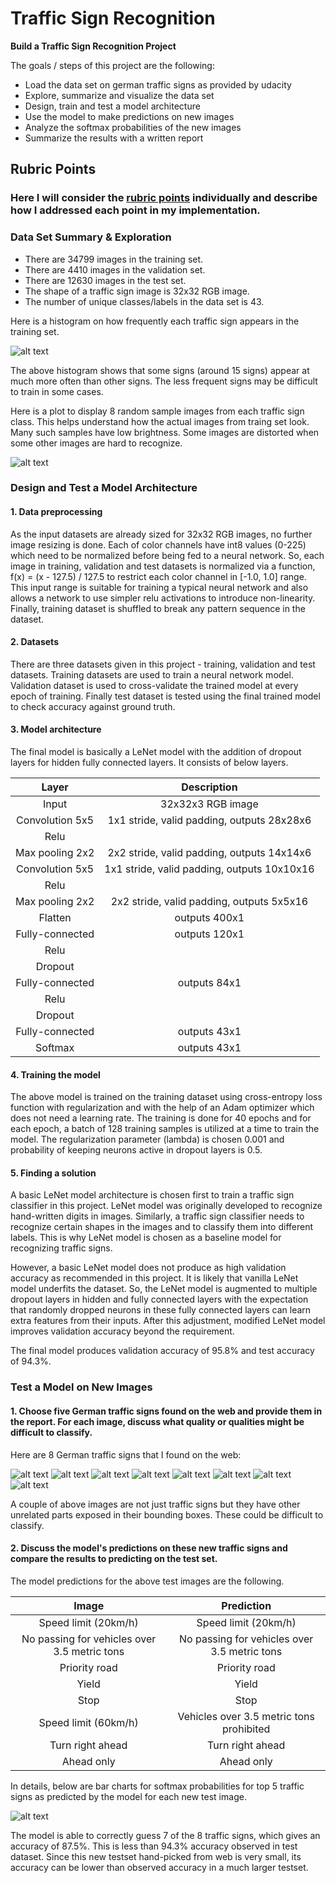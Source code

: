 # Traffic Sign Recognition


**Build a Traffic Sign Recognition Project**

The goals / steps of this project are the following:
* Load the data set on german traffic signs as provided by udacity
* Explore, summarize and visualize the data set
* Design, train and test a model architecture
* Use the model to make predictions on new images
* Analyze the softmax probabilities of the new images
* Summarize the results with a written report


[//]: # (Image References)

[image1]: ./test_images/0.jpg "Traffic Sign 1"
[image2]: ./test_images/10.jpg "Traffic Sign 2"
[image3]: ./test_images/12.jpg "Traffic Sign 3"
[image4]: ./test_images/13.jpg "Traffic Sign 4"
[image5]: ./test_images/14.jpg "Traffic Sign 5"
[image6]: ./test_images/3.jpg "Traffic Sign 6"
[image7]: ./test_images/33.jpg "Traffic Sign 7"
[image8]: ./test_images/35.jpg "Traffic Sign 8"

[histo]: ./histo.png
[traffic_sign_samples]: ./traffic_sign_samples.png
[test_image_results]: ./test_image_results.png
[featuremap]: ./featuremap.png

## Rubric Points
### Here I will consider the [rubric points](https://review.udacity.com/#!/rubrics/481/view) individually and describe how I addressed each point in my implementation.  

### Data Set Summary & Exploration

* There are 34799 images in the training set.
* There are 4410 images in the validation set.
* There are 12630 images in the test set.
* The shape of a traffic sign image is 32x32 RGB image.
* The number of unique classes/labels in the data set is 43.

Here is a histogram on how frequently each traffic sign appears in the training set. 

![alt text][histo]

The above histogram shows that some signs (around 15 signs) appear at much more often than other signs. The less frequent signs may be difficult to train in some cases.

Here is a plot to display 8 random sample images from each traffic sign class. This helps understand how the actual images from traing set look. Many such samples have low brightness. Some images are distorted when some other images are hard to recognize.

![alt text][traffic_sign_samples]

### Design and Test a Model Architecture

#### 1. Data preprocessing
As the input datasets are already sized for 32x32 RGB images, no further image resizing is done. Each of color channels have int8 values (0-225) which need to be normalized before being fed to a neural network. So, each image in training, validation and test datasets is normalized via a function, f(x) = (x - 127.5) / 127.5 to restrict each color channel in [-1.0, 1.0] range. This input range is suitable for training a typical neural network and also allows a network to use simpler relu activations to introduce non-linearity. Finally, training dataset is shuffled to break any pattern sequence in the dataset.

#### 2. Datasets
There are three datasets given in this project - training, validation and test datasets. Training datasets are used to train a neural network model. Validation dataset is used to cross-validate the trained model at every epoch of training. Finally test dataset is tested using the final trained model to check accuracy against ground truth.

#### 3. Model architecture

The final model is basically a LeNet model with the addition of dropout layers for hidden fully connected layers. It consists of below layers.

| Layer         		|     Description	        					| 
|:---------------------:|:---------------------------------------------:| 
| Input         		| 32x32x3 RGB image   							| 
| Convolution 5x5     	| 1x1 stride, valid padding, outputs 28x28x6 	|
| Relu					|												|
| Max pooling 2x2     	| 2x2 stride, valid padding, outputs 14x14x6    |
| Convolution 5x5	    | 1x1 stride, valid padding, outputs 10x10x16   |
| Relu					|												|
| Max pooling 2x2     	| 2x2 stride, valid padding, outputs 5x5x16     |
| Flatten		        | outputs 400x1        							|
| Fully-connected	    | outputs 120x1     							|
| Relu					|												|
| Dropout				| 												|
| Fully-connected	    | outputs 84x1     			     				|
| Relu					|												|
| Dropout				| 												|
| Fully-connected	    | outputs 43x1     			     				|
| Softmax				| outputs 43x1									|

#### 4. Training the model

The above model is trained on the training dataset using cross-entropy loss function with regularization and with the help of an Adam optimizer which does not need a learning rate. The training is done for 40 epochs and for each epoch, a batch of 128 training samples is utilized at a time to train the model. The regularization parameter (lambda) is chosen 0.001 and probability of keeping neurons active in dropout layers is 0.5.

#### 5. Finding a solution

A basic LeNet model architecture is chosen first to train a traffic sign classifier in this project. LeNet model was originally developed to recognize hand-written digits in images. Similarly, a traffic sign classifier needs to recognize certain shapes in the images and to classify them into different labels. This is why LeNet model is chosen as a baseline model for recognizing traffic signs. 

However, a basic LeNet model does not produce as high validation accuracy as recommended in this project. It is likely that vanilla LeNet model underfits the dataset. So, the LeNet model is augmented to multiple dropout layers in hidden and fully connected layers with the expectation that randomly dropped neurons in these fully connected layers can learn extra features from their inputs. After this adjustment, modified LeNet model improves validation accuracy beyond the requirement.

The final model produces validation accuracy of 95.8% and test accuracy of 94.3%. 

### Test a Model on New Images

#### 1. Choose five German traffic signs found on the web and provide them in the report. For each image, discuss what quality or qualities might be difficult to classify.

Here are 8 German traffic signs that I found on the web:

![alt text][image1]
![alt text][image2]
![alt text][image3] 
![alt text][image4]
![alt text][image5]
![alt text][image6]
![alt text][image7]
![alt text][image8]

A couple of above images are not just traffic signs but they have other unrelated parts exposed in their bounding boxes. These could be difficult to classify.

#### 2. Discuss the model's predictions on these new traffic signs and compare the results to predicting on the test set.

The model predictions for the above test images are the following.

| Image			                                |     Prediction	        					| 
|:---------------------------------------------:|:---------------------------------------------:| 
| Speed limit (20km/h)      		            | Speed limit (20km/h)   					    | 
| No passing for vehicles over 3.5 metric tons  | No passing for vehicles over 3.5 metric tons  |
| Priority road					                | Priority road								    |
| Yield					                        | Yield											|
| Stop					                        | Stop											|
| Speed limit (60km/h)	      		            | Vehicles over 3.5 metric tons prohibited	    |
| Turn right ahead		    	                | Turn right ahead      					    |
| Ahead only			                        | Ahead only      							    |

In details, below are bar charts for softmax probabilities for top 5 traffic signs as predicted by the model for each new test image.

![alt text][test_image_results]

The model is able to correctly guess 7 of the 8 traffic signs, which gives an accuracy of 87.5%. This is less than 94.3% accuracy observed in test dataset. Since this new testset hand-picked from web is very small, its accuracy can be lower than observed accuracy in a much larger testset.
